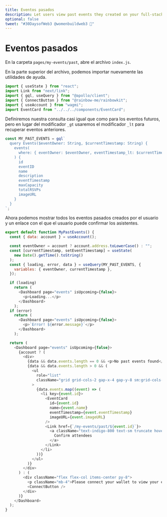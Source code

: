 ```yaml
---
title: Eventos pasados
description: Let users view past events they created on your full-stack decentralized event platform.
optional: false
tweet: "#30DaysofWeb3 @womenbuildweb3 🎫"
---
```


# Eventos pasados

En la carpeta `pages/my-events/past`, abre el archivo `index.js`.

En la parte superior del archivo, podemos importar nuevamente las utilidades de ayuda.

```javascript
import { useState } from "react";
import Link from "next/link";
import { gql, useQuery } from "@apollo/client";
import { ConnectButton } from "@rainbow-me/rainbowkit";
import { useAccount } from "wagmi";
import EventCard from "../../../components/EventCard";
```

Definiremos nuestra consulta casi igual que como para los eventos futuros, pero en lugar del modificador `_gt` usaremos el modificador `_lt` para recuperar eventos anteriores.

```javascript
const MY_PAST_EVENTS = gql`
  query Events($eventOwner: String, $currentTimestamp: String) {
    events(
      where: { eventOwner: $eventOwner, eventTimestamp_lt: $currentTimestamp }
    ) {
      id
      eventID
      name
      description
      eventTimestamp
      maxCapacity
      totalRSVPs
      imageURL
    }
  }
`;
```

Ahora podemos mostrar todos los eventos pasados ​​creados por el usuario y un enlace con el que el usuario puede confirmar los asistentes.

```javascript
export default function MyPastEvents() {
  const { data: account } = useAccount();

  const eventOwner = account ? account.address.toLowerCase() : "";
  const [currentTimestamp, setEventTimestamp] = useState(
    new Date().getTime().toString()
  );
  const { loading, error, data } = useQuery(MY_PAST_EVENTS, {
    variables: { eventOwner, currentTimestamp },
  });

  if (loading)
    return (
      <Dashboard page="events" isUpcoming={false}>
        <p>Loading...</p>
      </Dashboard>
    );
  if (error)
    return (
      <Dashboard page="events" isUpcoming={false}>
        <p>`Error! ${error.message}`</p>
      </Dashboard>
    );

  return (
    <Dashboard page="events" isUpcoming={false}>
      {account ? (
        <div>
          {data && data.events.length == 0 && <p>No past events found</p>}
          {data && data.events.length > 0 && (
            <ul
              role="list"
              className="grid grid-cols-2 gap-x-4 gap-y-8 sm:grid-cols-3 sm:gap-x-6 lg:grid-cols-4 xl:gap-x-8"
            >
              {data.events.map((event) => (
                <li key={event.id}>
                  <EventCard
                    id={event.id}
                    name={event.name}
                    eventTimestamp={event.eventTimestamp}
                    imageURL={event.imageURL}
                  />
                  <Link href={`/my-events/past/${event.id}`}>
                    <a className="text-indigo-800 text-sm truncate hover:underline">
                      Confirm attendees
                    </a>
                  </Link>
                </li>
              ))}
            </ul>
          )}
        </div>
      ) : (
        <div className="flex flex-col items-center py-8">
          <p className="mb-4">Please connect your wallet to view your events</p>
          <ConnectButton />
        </div>
      )}
    </Dashboard>
  );
}
```
